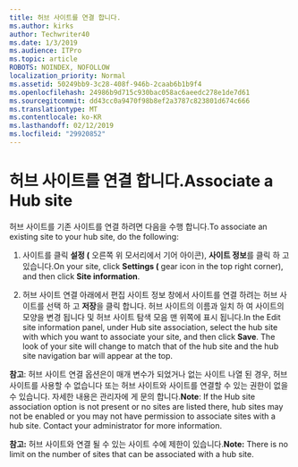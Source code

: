 ```yaml
---
title: 허브 사이트를 연결 합니다.
ms.author: kirks
author: Techwriter40
ms.date: 1/3/2019
ms.audience: ITPro
ms.topic: article
ROBOTS: NOINDEX, NOFOLLOW
localization_priority: Normal
ms.assetid: 50249bb9-3c28-408f-946b-2caab6b1b9f4
ms.openlocfilehash: 24986b9d715c930bac058ac6aeedc278e1de7d61
ms.sourcegitcommit: dd43cc0a9470f98b8ef2a3787c823801d674c666
ms.translationtype: MT
ms.contentlocale: ko-KR
ms.lasthandoff: 02/12/2019
ms.locfileid: "29920852"
---
```

# <a name="associate-a-hub-site"></a><span data-ttu-id="30227-102">허브 사이트를 연결 합니다.</span><span class="sxs-lookup"><span data-stu-id="30227-102">Associate a Hub site</span></span>

<span data-ttu-id="30227-103">허브 사이트를 기존 사이트를 연결 하려면 다음을 수행 합니다.</span><span class="sxs-lookup"><span data-stu-id="30227-103">To associate an existing site to your hub site, do the following:</span></span>
  
1. <span data-ttu-id="30227-104">사이트를 클릭 **설정 (** 오른쪽 위 모서리에서 기어 아이콘), **사이트 정보**를 클릭 하 고 있습니다.</span><span class="sxs-lookup"><span data-stu-id="30227-104">On your site, click **Settings (** gear icon in the top right corner), and then click **Site information**.</span></span> 
    
2. <span data-ttu-id="30227-p101">허브 사이트 연결 아래에서 편집 사이트 정보 창에서 사이트를 연결 하려는 허브 사이트를 선택 하 고 **저장**을 클릭 합니다. 허브 사이트의 이름과 일치 하 여 사이트의 모양을 변경 됩니다 및 허브 사이트 탐색 모음 맨 위쪽에 표시 됩니다.</span><span class="sxs-lookup"><span data-stu-id="30227-p101">In the Edit site information panel, under Hub site association, select the hub site with which you want to associate your site, and then click **Save**. The look of your site will change to match that of the hub site and the hub site navigation bar will appear at the top.</span></span> 
    
 <span data-ttu-id="30227-p102">**참고**: 허브 사이트 연결 옵션은이 매개 변수가 되었거나 없는 사이트 나열 된 경우, 허브 사이트를 사용할 수 없습니다 또는 허브 사이트와 사이트를 연결할 수 있는 권한이 없을 수 있습니다. 자세한 내용은 관리자에 게 문의 합니다.</span><span class="sxs-lookup"><span data-stu-id="30227-p102">**Note**: If the Hub site association option is not present or no sites are listed there, hub sites may not be enabled or you may not have permission to associate sites with a hub site. Contact your administrator for more information.</span></span> 
  
 <span data-ttu-id="30227-109">**참고:** 허브 사이트와 연결 될 수 있는 사이트 수에 제한이 있습니다.</span><span class="sxs-lookup"><span data-stu-id="30227-109">**Note:** There is no limit on the number of sites that can be associated with a hub site.</span></span> 
  

